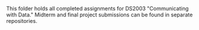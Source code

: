 This folder holds all completed assignments for DS2003 "Communicating with Data." Midterm and final project submissions can be found in separate repositories.
